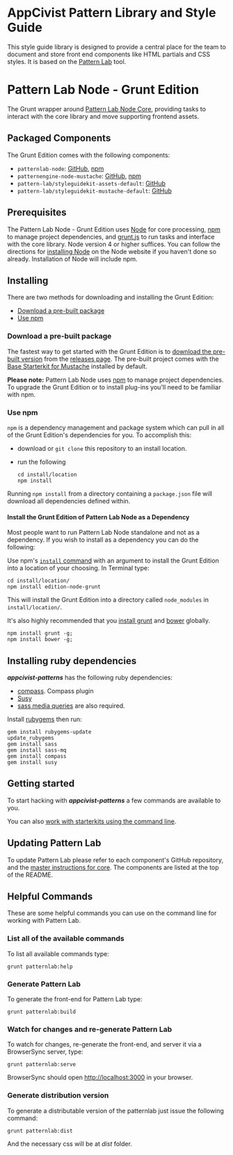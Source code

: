 # AppCivist Pattern Library and Style Guide

This style guide library is designed to provide a central place for the team to document and store front end components like HTML partials and CSS styles. It is based on the [Pattern Lab](https://patternlab.io) tool.

# Pattern Lab Node - Grunt Edition

The Grunt wrapper around [Pattern Lab Node Core](https://github.com/pattern-lab/patternlab-node), providing tasks to interact with the core library and move supporting frontend assets.

## Packaged Components

The Grunt Edition comes with the following components:

* `patternlab-node`: [GitHub](https://github.com/pattern-lab/patternlab-node), [npm](https://www.npmjs.com/package/patternlab-node)
* `patternengine-node-mustache`: [GitHub](https://github.com/pattern-lab/patternengine-node-mustache), [npm](https://www.npmjs.com/package/patternengine-node-mustache)
* `pattern-lab/styleguidekit-assets-default`: [GitHub](https://github.com/pattern-lab/styleguidekit-assets-default)
* `pattern-lab/styleguidekit-mustache-default`: [GitHub](https://github.com/pattern-lab/styleguidekit-mustache-default)

## Prerequisites

The Pattern Lab Node - Grunt Edition uses [Node](https://nodejs.org) for core processing, [npm](https://www.npmjs.com/) to manage project dependencies, and [grunt.js](http://gruntjs.com/) to run tasks and interface with the core library. Node version 4 or higher suffices. You can follow the directions for [installing Node](https://nodejs.org/en/download/) on the Node website if you haven't done so already. Installation of Node will include npm.


## Installing

There are two methods for downloading and installing the Grunt Edition:

* [Download a pre-built package](#download-a-pre-built-package)
* [Use npm](#use-npm)

### Download a pre-built package

The fastest way to get started with the Grunt Edition is to [download the pre-built version](https://github.com/pattern-lab/edition-node-grunt/releases) from the [releases page](https://github.com/pattern-lab/edition-node-grunt/releases). The pre-built project comes with the [Base Starterkit for Mustache](https://github.com/pattern-lab/starterkit-mustache-base) installed by default.

**Please note:** Pattern Lab Node uses [npm](https://www.npmjs.com/) to manage project dependencies. To upgrade the Grunt Edition or to install plug-ins you'll need to be familiar with npm.

### Use npm

`npm` is a dependency management and package system which can pull in all of the Grunt Edition's dependencies for you. To accomplish this:

* download or `git clone` this repository to an install location.

* run the following

    ```
    cd install/location
    npm install
    ```
Running `npm install` from a directory containing a `package.json` file will download all dependencies defined within.

#### Install the Grunt Edition of Pattern Lab Node as a Dependency

Most people want to run Pattern Lab Node standalone and not as a dependency. If you wish to install as a dependency you can do the following:

Use npm's [`install` command](https://docs.npmjs.com/cli/install) with an argument to install the Grunt Edition into a location of your choosing. In Terminal type:

    cd install/location/
    npm install edition-node-grunt

This will install the Grunt Edition into a directory called `node_modules` in `install/location/`.

It's also highly recommended that you [install grunt](http://gruntjs.com/getting-started) and [bower](https://bower.io/) globally.

```
npm install grunt -g;
npm install bower -g;
```

## Installing ruby dependencies

***appcivist-patterns*** has the following ruby dependencies:

* [compass](http://compass-style.org/install/). Compass plugin
* [Susy](https://www.safaribooksonline.com/library/view/sass-and-compass/9781849694544/ch05s04.html)
* [sass media queries](https://github.com/sass-mq/sass-mq) are also required.

Install [rubygems](https://rubygems.org/pages/download) then run:
```
gem install rubygems-update
update_rubygems
gem install sass
gem install sass-mq
gem install compass
gem install susy
```

## Getting started

To start hacking with ***appcivist-patterns*** a few commands are available to you.

You can also [work with starterkits using the command line](https://github.com/pattern-lab/patternlab-node/wiki/Importing-Starterkits).

## Updating Pattern Lab

To update Pattern Lab please refer to each component's GitHub repository, and the [master instructions for core](https://github.com/pattern-lab/patternlab-node/wiki/Upgrading). The components are listed at the top of the README.

## Helpful Commands

These are some helpful commands you can use on the command line for working with Pattern Lab.

### List all of the available commands

To list all available commands type:

    grunt patternlab:help

### Generate Pattern Lab

To generate the front-end for Pattern Lab type:

    grunt patternlab:build

### Watch for changes and re-generate Pattern Lab

To watch for changes, re-generate the front-end, and server it via a BrowserSync server,  type:

    grunt patternlab:serve

BrowserSync should open [http://localhost:3000](http://localhost:3000) in your browser.

### Generate distribution version

To generate a distributable version of the patternlab just issue the following command:

    grunt patternlab:dist

And the necessary css will be at *dist* folder.
